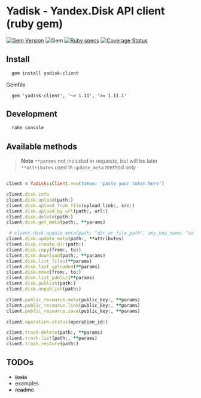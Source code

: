 # Yadisk - Yandex.Disk API client (ruby gem)

[![Gem Version](https://badge.fury.io/rb/yadisk-client.svg)](https://badge.fury.io/rb/yadisk-client)
![Gem](https://img.shields.io/gem/dt/yadisk-client)
[![Ruby specs](https://github.com/Smolget/yadisk/actions/workflows/CI.yml/badge.svg)](https://github.com/Smolget/yadisk/actions/workflows/CI.yml)
[![Coverage Status](https://coveralls.io/repos/github/Smolget/yadisk-client/badge.svg?branch=master)](https://coveralls.io/github/Smolget/yadisk-client?branch=master)

## Install

```sh
  gem install yadisk-client
```

Gemfile
```gemfile
  gem 'yadisk-client', '~> 1.11', '>= 1.11.1'
```

## Development

```sh
  rake console
```

## Available methods

> **Note**
> `**params` not included in requests, but will be later  
> `**attributes` used in `update_meta` method only

```ruby

client = Yadisk::Client.new(token: 'paste your token here')

client.disk.info
client.disk.upload(path:)
client.disk.upload_from_file(upload_link:, src:)
client.disk.upload_by_url(path:, url:)
client.disk.delete(path:)
client.disk.get_meta(path:, **params)

 # client.disk.update_meta(path: "dir_or_file_path", any_key_name: "value", other_key_name: "any_value")
client.disk.update_meta(path:, **attributes)
client.disk.create_dir(path:)
client.disk.copy(from:, to:)
client.disk.download(path:, **params)
client.disk.list_files(**params)
client.disk.last_uploaded(**params)
client.disk.move(from:, to:)
client.disk.list_public(**params)
client.disk.publish(path:)
client.disk.unpublish(path:)

client.public_resource.meta(public_key:, **params)
client.public_resource.link(public_key:, **params)
client.public_resource.save(public_key:, **params)

client.operation.status(operation_id:)

client.trash.delete(path:, **params)
client.trash.list(path:, **params)
client.trash.restore(path:)
```

## TODOs

- ~~tests~~
- examples
- ~~readme~~
